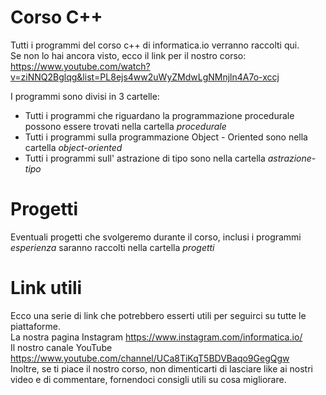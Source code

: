 # Corso C++
Tutti i programmi del corso c++ di informatica.io verranno raccolti qui. <br>
Se non lo hai ancora visto, ecco il link per il nostro corso: https://www.youtube.com/watch?v=ziNNQ2Bglqg&list=PL8ejs4ww2uWyZMdwLgNMnjln4A7o-xccj

I programmi sono divisi in 3 cartelle: 
 - Tutti i programmi che riguardano la programmazione procedurale possono essere trovati nella cartella *procedurale*
 - Tutti i programmi sulla programmazione Object - Oriented sono nella cartella *object-oriented*
 - Tutti i programmi sull' astrazione di tipo sono nella cartella *astrazione-tipo*

# Progetti
Eventuali progetti che svolgeremo durante il corso, inclusi i programmi *esperienza* saranno raccolti nella cartella *progetti*

# Link utili
Ecco una serie di link che potrebbero esserti utili per seguirci su tutte le piattaforme. <br>
La nostra pagina Instagram https://www.instagram.com/informatica.io/ <br>
Il nostro canale YouTube https://www.youtube.com/channel/UCa8TiKqT5BDVBaqo9GegQgw <br>
Inoltre, se ti piace il nostro corso, non dimenticarti di lasciare like ai nostri video e di commentare, fornendoci consigli utili 
su cosa migliorare. 
